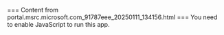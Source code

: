 === Content from portal.msrc.microsoft.com_91787eee_20250111_134156.html ===
You need to enable JavaScript to run this app.
